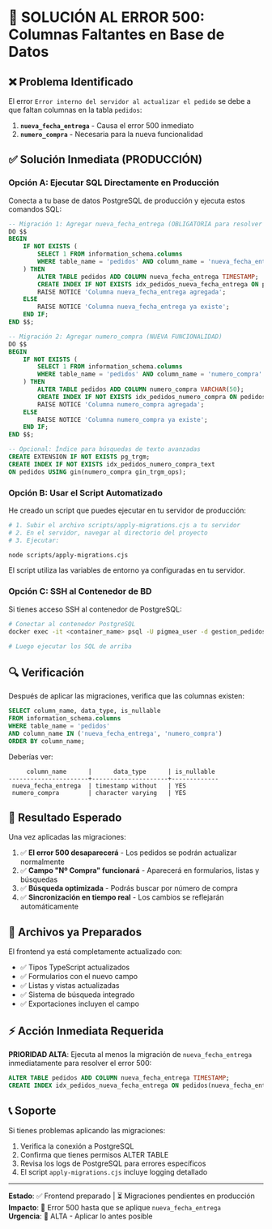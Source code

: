 # 🚨 SOLUCIÓN AL ERROR 500: Columnas Faltantes en Base de Datos

## ❌ Problema Identificado

El error `Error interno del servidor al actualizar el pedido` se debe a que faltan columnas en la tabla `pedidos`:

1. **`nueva_fecha_entrega`** - Causa el error 500 inmediato
2. **`numero_compra`** - Necesaria para la nueva funcionalidad

## ✅ Solución Inmediata (PRODUCCIÓN)

### Opción A: Ejecutar SQL Directamente en Producción

Conecta a tu base de datos PostgreSQL de producción y ejecuta estos comandos SQL:

```sql
-- Migración 1: Agregar nueva_fecha_entrega (OBLIGATORIA para resolver el 500)
DO $$
BEGIN
    IF NOT EXISTS (
        SELECT 1 FROM information_schema.columns 
        WHERE table_name = 'pedidos' AND column_name = 'nueva_fecha_entrega'
    ) THEN
        ALTER TABLE pedidos ADD COLUMN nueva_fecha_entrega TIMESTAMP;
        CREATE INDEX IF NOT EXISTS idx_pedidos_nueva_fecha_entrega ON pedidos(nueva_fecha_entrega);
        RAISE NOTICE 'Columna nueva_fecha_entrega agregada';
    ELSE
        RAISE NOTICE 'Columna nueva_fecha_entrega ya existe';
    END IF;
END $$;

-- Migración 2: Agregar numero_compra (NUEVA FUNCIONALIDAD)
DO $$
BEGIN
    IF NOT EXISTS (
        SELECT 1 FROM information_schema.columns 
        WHERE table_name = 'pedidos' AND column_name = 'numero_compra'
    ) THEN
        ALTER TABLE pedidos ADD COLUMN numero_compra VARCHAR(50);
        CREATE INDEX IF NOT EXISTS idx_pedidos_numero_compra ON pedidos(numero_compra);
        RAISE NOTICE 'Columna numero_compra agregada';
    ELSE
        RAISE NOTICE 'Columna numero_compra ya existe';
    END IF;
END $$;

-- Opcional: Índice para búsquedas de texto avanzadas
CREATE EXTENSION IF NOT EXISTS pg_trgm;
CREATE INDEX IF NOT EXISTS idx_pedidos_numero_compra_text 
ON pedidos USING gin(numero_compra gin_trgm_ops);
```

### Opción B: Usar el Script Automatizado

He creado un script que puedes ejecutar en tu servidor de producción:

```bash
# 1. Subir el archivo scripts/apply-migrations.cjs a tu servidor
# 2. En el servidor, navegar al directorio del proyecto
# 3. Ejecutar:

node scripts/apply-migrations.cjs
```

El script utiliza las variables de entorno ya configuradas en tu servidor.

### Opción C: SSH al Contenedor de BD

Si tienes acceso SSH al contenedor de PostgreSQL:

```bash
# Conectar al contenedor PostgreSQL
docker exec -it <container_name> psql -U pigmea_user -d gestion_pedidos

# Luego ejecutar los SQL de arriba
```

## 🔍 Verificación

Después de aplicar las migraciones, verifica que las columnas existen:

```sql
SELECT column_name, data_type, is_nullable 
FROM information_schema.columns 
WHERE table_name = 'pedidos' 
AND column_name IN ('nueva_fecha_entrega', 'numero_compra')
ORDER BY column_name;
```

Deberías ver:
```
     column_name      |      data_type      | is_nullable 
----------------------+---------------------+-------------
 nueva_fecha_entrega  | timestamp without   | YES
 numero_compra        | character varying   | YES
```

## 🎯 Resultado Esperado

Una vez aplicadas las migraciones:

1. ✅ **El error 500 desaparecerá** - Los pedidos se podrán actualizar normalmente
2. ✅ **Campo "Nº Compra" funcionará** - Aparecerá en formularios, listas y búsquedas
3. ✅ **Búsqueda optimizada** - Podrás buscar por número de compra
4. ✅ **Sincronización en tiempo real** - Los cambios se reflejarán automáticamente

## 🚀 Archivos ya Preparados

El frontend ya está completamente actualizado con:

- ✅ Tipos TypeScript actualizados
- ✅ Formularios con el nuevo campo
- ✅ Listas y vistas actualizadas
- ✅ Sistema de búsqueda integrado
- ✅ Exportaciones incluyen el campo

## ⚡ Acción Inmediata Requerida

**PRIORIDAD ALTA**: Ejecuta al menos la migración de `nueva_fecha_entrega` inmediatamente para resolver el error 500:

```sql
ALTER TABLE pedidos ADD COLUMN nueva_fecha_entrega TIMESTAMP;
CREATE INDEX idx_pedidos_nueva_fecha_entrega ON pedidos(nueva_fecha_entrega);
```

## 📞 Soporte

Si tienes problemas aplicando las migraciones:

1. Verifica la conexión a PostgreSQL
2. Confirma que tienes permisos ALTER TABLE
3. Revisa los logs de PostgreSQL para errores específicos
4. El script `apply-migrations.cjs` incluye logging detallado

---

**Estado**: ✅ Frontend preparado | ⏳ Migraciones pendientes en producción  
**Impacto**: 🔴 Error 500 hasta que se aplique `nueva_fecha_entrega`  
**Urgencia**: 🚨 ALTA - Aplicar lo antes posible